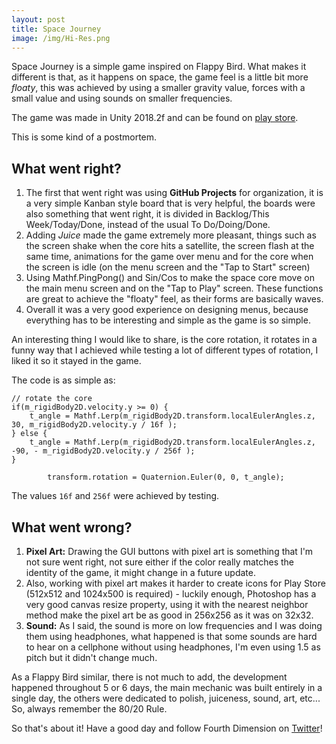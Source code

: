 ```yaml
---
layout: post
title: Space Journey
image: /img/Hi-Res.png
---
```


Space Journey is a simple game inspired on Flappy Bird. What makes it different is that, as it happens on space, the game feel is a little bit more *floaty*, this was achieved by using a smaller gravity value, forces with a small value and using sounds on smaller frequencies.

The game was made in Unity 2018.2f and can be found on [play store](https://play.google.com/store/apps/details?id=com.FourthDimension.SpaceJourney).

This is some kind of a postmortem.

## What went right?
1. The first that went right was using **GitHub Projects** for organization, it is a very simple Kanban style board that is very helpful, the boards were also something that went right, it is divided in Backlog/This Week/Today/Done, instead of the usual To Do/Doing/Done.
2. Adding *Juice* made the game extremely more pleasant, things such as the screen shake when the core hits a satellite, the screen flash at the same time, animations for the game over menu and for the core when the screen is idle (on the menu screen and the "Tap to Start" screen)
3. Using Mathf.PingPong() and Sin/Cos to make the space core move on the main menu screen and on the "Tap to Play" screen. These functions are great to achieve the "floaty" feel, as their forms are basically waves.
4. Overall it was a very good experience on designing menus, because everything has to be interesting and simple as the game is so simple.

An interesting thing I would like to share, is the core rotation, it rotates in a funny way that I achieved while testing a lot of different types of rotation, I liked it so it stayed in the game.

The code is as simple as:

```
// rotate the core
if(m_rigidBody2D.velocity.y >= 0) {
	t_angle = Mathf.Lerp(m_rigidBody2D.transform.localEulerAngles.z, 30, m_rigidBody2D.velocity.y / 16f );
} else {
	t_angle = Mathf.Lerp(m_rigidBody2D.transform.localEulerAngles.z, -90, - m_rigidBody2D.velocity.y / 256f );
}

		transform.rotation = Quaternion.Euler(0, 0, t_angle);
```

The values `16f` and `256f` were achieved by testing.

## What went wrong?
1. **Pixel Art:** Drawing the GUI buttons with pixel art is something that I'm not sure went right, not sure either if the color really matches the identity of the game, it might change in a future update.
2. Also, working with pixel art makes it harder to create icons for Play Store (512x512 and 1024x500 is required) - luckily enough, Photoshop has a very good canvas resize property, using it with the nearest neighbor method make the pixel art be as good in 256x256 as it was on 32x32.
3. **Sound:** As I said, the sound is more on low frequencies and I was doing them using headphones, what happened is that some sounds are hard to hear on a cellphone without using headphones, I'm even using 1.5 as pitch but it didn't change much.

As a Flappy Bird similar, there is not much to add, the development happened throughout 5 or 6 days, the main mechanic was built entirely in a single day, the others were dedicated to polish, juiceness, sound, art, etc... So, always remember the 80/20 Rule.

So that's about it! Have a good day and follow Fourth Dimension on [Twitter](https://twitter.com/studio_fourth)!
